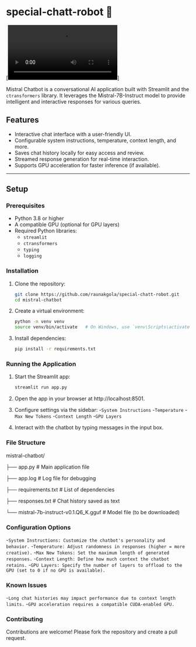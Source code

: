 # special-chatt-robot 🤖

[![UI of the ChatBot](https://github.com/raunakgola/special-chatt-robot/blob/main/MistralChatbot.mp4)]

Mistral Chatbot is a conversational AI application built with Streamlit and the `ctransformers` library. It leverages the Mistral-7B-Instruct model to provide intelligent and interactive responses for various queries.

## Features
- Interactive chat interface with a user-friendly UI.
- Configurable system instructions, temperature, context length, and more.
- Saves chat history locally for easy access and review.
- Streamed response generation for real-time interaction.
- Supports GPU acceleration for faster inference (if available).

---

## Setup

### Prerequisites
- Python 3.8 or higher
- A compatible GPU (optional for GPU layers)
- Required Python libraries:
  - `streamlit`
  - `ctransformers`
  - `typing`
  - `logging`

### Installation

1. Clone the repository:
   ```bash
   git clone https://github.com/raunakgola/special-chatt-robot.git
   cd mistral-chatbot

2. Create a virtual environment:
   ```bash
   python -m venv venv
   source venv/bin/activate   # On Windows, use `venv\Scripts\activate`

3. Install dependencies:
   ```bash
   pip install -r requirements.txt

### Running the Application

1. Start the Streamlit app:
    ```bash
    streamlit run app.py

2. Open the app in your browser at http://localhost:8501.
   
3. Configure settings via the sidebar:
   -`System Instructions`
   -`Temperature`
   -`Max New Tokens`
   -`Context Length`
   -`GPU Layers`

4. Interact with the chatbot by typing messages in the input box.

### File Structure

mistral-chatbot/

├── app.py                # Main application file

├── app.log               # Log file for debugging

├── requirements.txt      # List of dependencies

├── responses.txt         # Chat history saved as text

└── mistral-7b-instruct-v0.1.Q6_K.gguf  # Model file (to be downloaded)

### Configuration Options
  -`System Instructions: Customize the chatbot's personality and behavior.`
  -`Temperature: Adjust randomness in responses (higher = more creative).`
  -`Max New Tokens: Set the maximum length of generated responses.`
  -`Context Length: Define how much context the chatbot retains.`
  -`GPU Layers: Specify the number of layers to offload to the GPU (set to 0 if no GPU is available).`

### Known Issues
  -`Long chat histories may impact performance due to context length limits.`
  -`GPU acceleration requires a compatible CUDA-enabled GPU.`

### Contributing
Contributions are welcome! Please fork the repository and create a pull request.


